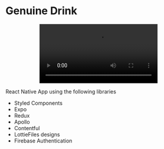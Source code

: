 # Genuine Drink

<p align="center">

  <video width="320" autoplay loop>
  <source src="assets/appvideo.mp4" type="video/mp4">
  Your browser does not support the video tag.
</video>
  
</p>


React Native App using the following libraries

- Styled Components
- Expo
- Redux
- Apollo
- Contentful
- LottieFiles designs
- Firebase Authentication